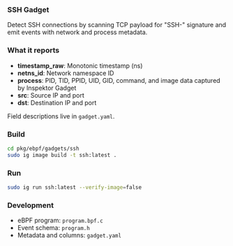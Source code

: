 ### SSH Gadget

Detect SSH connections by scanning TCP payload for "SSH-" signature and emit events with network and process metadata.

### What it reports
- **timestamp_raw**: Monotonic timestamp (ns)
- **netns_id**: Network namespace ID
- **process**: PID, TID, PPID, UID, GID, command, and image data captured by Inspektor Gadget
- **src**: Source IP and port
- **dst**: Destination IP and port

Field descriptions live in `gadget.yaml`.

### Build
```bash
cd pkg/ebpf/gadgets/ssh
sudo ig image build -t ssh:latest .
```

### Run
```bash
sudo ig run ssh:latest --verify-image=false
```

### Development
- eBPF program: `program.bpf.c`
- Event schema: `program.h`
- Metadata and columns: `gadget.yaml`
